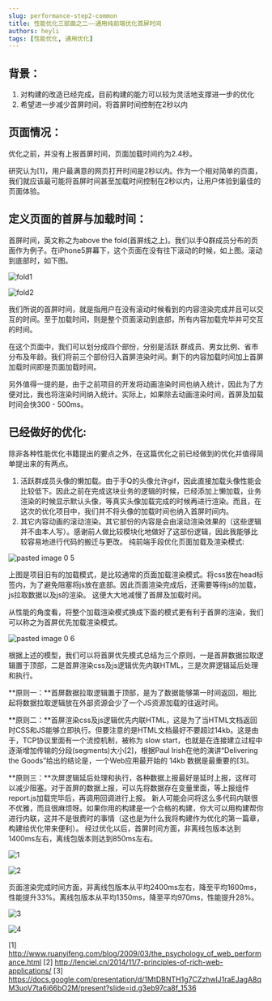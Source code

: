 ```yaml
---
slug: performance-step2-common
title: 性能优化三部曲之二——通用纯前端优化首屏时间
authors: heyli
tags: [性能优化, 通用优化]
---
```


## 背景：
1. 对构建的改造已经完成，目前构建的能力可以较为灵活地支撑进一步的优化
2. 希望进一步减少首屏时间，将首屏时间控制在2秒以内
## 页面情况：

优化之前，并没有上报首屏时间，页面加载时间约为2.4秒。

研究认为[1]，用户最满意的网页打开时间是2秒以内。作为一个相对简单的页面，我们就应该最可能将首屏时间甚至加载时间控制在2秒以内，让用户体验到最佳的页面体验。
## 定义页面的首屏与加载时间：

首屏时间，英文称之为above the fold(首屏线之上)。我们以手Q群成员分布的页面作为例子。在iPhone5屏幕下，这个页面在没有往下滚动的时候，如上图。滚动到底部时，如下图。

![fold1](./1.png)

![fold2](./2.png)

我们所说的首屏时间，就是指用户在没有滚动时候看到的内容渲染完成并且可以交互的时间。至于加载时间，则是整个页面滚动到底部，所有内容加载完毕并可交互的时间。

在这个页面中，我们可以划分成四个部份，分别是活跃 群成员、男女比例、省市分布及年龄。我们将前三个部份归入首屏渲染时间。剩下的内容加载时间加上首屏加载时间即是页面加载时间。

另外值得一提的是，由于之前项目的开发将动画渲染时间也纳入统计，因此为了方便对比，我也将渲染时间纳入统计。实际上，如果除去动画渲染时间，首屏及加载时间会快300 - 500ms。
## 已经做好的优化:

除非各种性能优化书籍提出的要点之外，在这篇优化之前已经做到的优化并值得简单提出来的有两点。
1. 活跃群成员头像的懒加载。由于手Q的头像允许gif，因此直接加载头像性能会比较低下。因此之前在完成这块业务的逻辑的时候，已经添加上懒加载，业务渲染的时候显示默认头像，等真实头像加载完成的时候再进行渲染。而且，在这次的优化项目中，我们并不将头像的加载时间也纳入首屏时间内。
2. 其它内容动画的滚动渲染。其它部份的内容是会由滚动渲染效果的（这些逻辑并不由本人写）。感谢前人做比较模块化地做好了这部份逻辑，因此我能够比较容易地进行代码的搬迁与更改。
   纯前端手段优化页面加载及渲染模式:

![pasted image 0 5](./3.png)

上图是项目旧有的加载模式，是比较通常的页面加载渲染模式。将css放在head标签内，为了避免阻塞将js放在底部。因此页面渲染完成后，还需要等待js的加载，js拉取数据以及js的渲染。 这便大大地减慢了首屏及加载时间。

从性能的角度看，将整个加载渲染模式换成下面的模式更有利于首屏的渲染，我们可以称之为首屏优先加载渲染模式。

![pasted image 0 6](./4.png)

根据上述的模型，我们可以将首屏优先模式总结为三个原则，一是首屏数据拉取逻辑置于顶部，二是首屏渲染css及js逻辑优先内联HTML，三是次屏逻辑延后处理和执行。

**原则一：**首屏数据拉取逻辑置于顶部，是为了数据能够第一时间返回，相比起将数据拉取逻辑放在外部资源会少了一个JS资源加载的往返时间。

**原则二：**首屏渲染css及js逻辑优先内联HTML，这是为了当HTML文档返回时CSS和JS能够立即执行。但要注意的是HTML文档最好不要超过14kb。这是由于，TCP协议里面有一个流控机制，被称为 slow start，也就是在连接建立过程中逐渐增加传输的分段(segments)大小[2]，根据Paul Irish在他的演讲“Delivering the Goods”给出的结论是，一个Web应用最开始的 14kb 数据是最重要的[3]。

**原则三：**次屏逻辑延后处理和执行，各种数据上报最好是延时上报，这样可以减少阻塞。对于首屏的数据上报，可以先将数据存在变量里面，等上报组件report.js加载完毕后，再调用回调进行上报。
新人可能会问将这么多代码内联很不优雅，而且很麻烦呀。如果你用的构建是一个合格的构建，你大可以用构建帮你进行内联，这并不是很费时的事情（这也是为什么我将构建作为优化的第一篇章，构建给优化带来便利）。
经过优化以后，首屏时间方面，非离线包版本达到1400ms左右，离线包版本则达到850ms左右。

![1](./5.png)

![2](./6.png)

页面渲染完成时间方面，非离线包版本从平均2400ms左右，降至平均1600ms，性能提升33%。离线包版本从平均1350ms，降至平均970ms，性能提升28%。

![3](./7.png)

![4](./8.png)

[1] http://www.ruanyifeng.com/blog/2009/03/the_psychology_of_web_performance.html
[2] http://lenciel.cn/2014/11/7-principles-of-rich-web-applications/
[3] https://docs.google.com/presentation/d/1MtDBNTH1g7CZzhwlJ1raEJagA8qM3uoV7ta6i66bO2M/present?slide=id.g3eb97ca8f_1536
